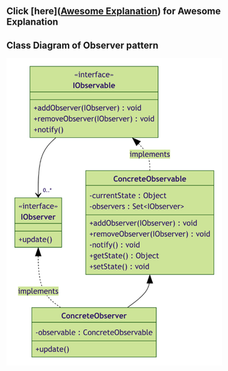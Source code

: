 ## Click [here]([Awesome Explanation](https://www.youtube.com/watch?v=v9ejT8FO-7I&list=PLrhzvIcii6GNjpARdnO4ueTUAVR9eMBpc)) for Awesome Explanation
## Class Diagram of Observer pattern
![alt text](uml/ObserverPatternUML.png)
